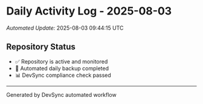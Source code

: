 # Daily Activity Log - 2025-08-03

*Automated Update:* 2025-08-03 09:44:15 UTC

## Repository Status
- ✅ Repository is active and monitored
- 🔄 Automated daily backup completed
- 📊 DevSync compliance check passed

---
Generated by DevSync automated workflow
